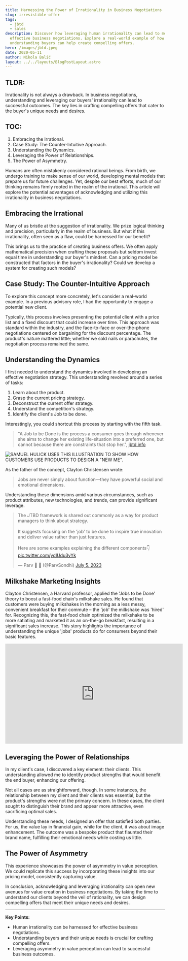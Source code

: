 ```yaml
---
title: Harnessing the Power of Irrationality in Business Negotiations
slug: irresistible-offer
tags:
  - jbtd
  - sales
description: Discover how leveraging human irrationality can lead to more
  effective business negotiations. Explore a real-world example of how
  understanding buyers can help create compelling offers.
hero: /images/jbtd.jpeg
date: 2020-05-11
author: Nikola Balić
layout: ../../layouts/BlogPostLayout.astro
---
```

## TLDR: 
Irrationality is not always a drawback. In business negotiations, understanding and leveraging our buyers' irrationality can lead to successful outcomes. The key lies in crafting compelling offers that cater to the buyer's unique needs and desires.

## TOC:
1. Embracing the Irrational.
2. Case Study: The Counter-Intuitive Approach.
3. Understanding the Dynamics.
4. Leveraging the Power of Relationships.
5. The Power of Asymmetry.

Humans are often mistakenly considered rational beings. From birth, we undergo training to make sense of our world, developing mental models that prepare us for future challenges. Yet, despite our best efforts, much of our thinking remains firmly rooted in the realm of the irrational. This article will explore the potential advantages of acknowledging and utilizing this irrationality in business negotiations.

## Embracing the Irrational 

Many of us bristle at the suggestion of irrationality. We prize logical thinking and precision, particularly in the realm of business. But what if this irrationality, often seen as a flaw, could be harnessed for our benefit? 

This brings us to the practice of creating business offers. We often apply mathematical precision when crafting these proposals but seldom invest equal time in understanding our buyer's mindset. Can a pricing model be constructed that factors in the buyer's irrationality? Could we develop a system for creating such models?

## Case Study: The Counter-Intuitive Approach 

To explore this concept more concretely, let's consider a real-world example. In a previous advisory role, I had the opportunity to engage a potential new client.

Typically, this process involves presenting the potential client with a price list and a fixed discount that could increase over time. This approach was standard within the industry, and the face-to-face or over-the-phone negotiations centered on bargaining for the discount percentage. The product's nature mattered little; whether we sold nails or parachutes, the negotiation process remained the same.

## Understanding the Dynamics 

I first needed to understand the dynamics involved in developing an effective negotiation strategy. This understanding revolved around a series of tasks:

1. Learn about the product.
2. Grasp the current pricing strategy.
3. Deconstruct the current offer strategy.
4. Understand the competition's strategy.
5. Identify the client's Job to be done.

Interestingly, you could shortcut this process by starting with the fifth task.

> "A Job to be Done is the process a consumer goes through whenever she aims to change her existing life-situation into a preferred one, but cannot because there are constraints that stop her.", [jbtd.info](https://jtbd.info/2-what-is-jobs-to-be-done-jtbd-796b82081cca)

![SAMUEL HULICK USES THIS ILLUSTRATION TO SHOW HOW CUSTOMERS USE PRODUCTS TO DESIGN A "NEW ME".](/images/jobtobemario.jpeg?classes=caption "Samuel Hulick uses this illustration to show how customers use products to design a New Me.")

As the father of the concept, Clayton Christensen wrote:

> Jobs are never simply about function—they have powerful social and emotional dimensions.

Understanding these dimensions amid various circumstances, such as product attributes, new technologies, and trends, can provide significant leverage.

<blockquote class="twitter-tweet"><p lang="en" dir="ltr">The JTBD framework is shared out commonly as a way for product managers to think about strategy.<br><br>It suggests focusing on the &#39;job&#39; to be done to inspire true innovation and deliver value rather than just features.<br><br>Here are some examples explaining the different components👇 <a href="https://t.co/ydIUdu3vYk">pic.twitter.com/ydIUdu3vYk</a></p>&mdash; Parv 🚢 🌊 (@ParvSondhi) <a href="https://twitter.com/ParvSondhi/status/1676630025364275205?ref_src=twsrc%5Etfw">July 5, 2023</a></blockquote> <script async src="https://platform.twitter.com/widgets.js" charset="utf-8"></script>

## Milkshake Marketing Insights

Clayton Christensen, a Harvard professor, applied the 'Jobs to be Done' theory to boost a fast-food chain's milkshake sales. He found that customers were buying milkshakes in the morning as a less messy, convenient breakfast for their commute – the 'job' the milkshake was 'hired' for. Recognizing this, the fast-food chain optimized the milkshake to be more satiating and marketed it as an on-the-go breakfast, resulting in a significant sales increase. This story highlights the importance of understanding the unique 'jobs' products do for consumers beyond their basic features.

<iframe width="560" height="315" src="https://www.youtube-nocookie.com/embed/sfGtw2C95Ms" title="YouTube video player" frameborder="0" allow="accelerometer; autoplay; clipboard-write; encrypted-media; gyroscope; picture-in-picture; web-share" allowfullscreen></iframe>

## Leveraging the Power of Relationships 

In my client's case, I discovered a key element: their clients. This understanding allowed me to identify product strengths that would benefit the end buyer, enhancing our offering. 

Not all cases are as straightforward, though. In some instances, the relationship between my client and their clients was essential, but the product's strengths were not the primary concern. In these cases, the client sought to distinguish their brand and appear more attractive, even sacrificing optimal sales. 

Understanding these needs, I designed an offer that satisfied both parties. For us, the value lay in financial gain, while for the client, it was about image enhancement. The outcome was a bespoke product that flaunted their brand name, fulfilling their emotional needs while costing us little.

## The Power of Asymmetry 

This experience showcases the power of asymmetry in value perception. We could replicate this success by incorporating these insights into our pricing model, consistently capturing value. 

In conclusion, acknowledging and leveraging irrationality can open new avenues for value creation in business negotiations. By taking the time to understand our clients beyond the veil of rationality, we can design compelling offers that meet their unique needs and desires.

---
**Key Points:** 
- Human irrationality can be harnessed for effective business negotiations.
- Understanding buyers and their unique needs is crucial for crafting compelling offers.
- Leveraging asymmetry in value perception can lead to successful business outcomes.